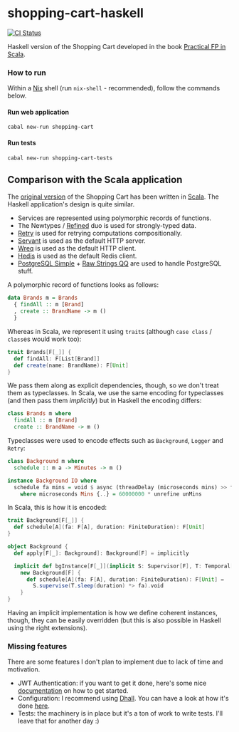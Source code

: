 shopping-cart-haskell
=====================

[![CI Status](https://github.com/gvolpe/shopping-cart-haskell/workflows/Haskell%20CI/badge.svg)](https://github.com/gvolpe/shopping-cart-haskell/actions)

Haskell version of the Shopping Cart developed in the book [Practical FP in Scala](https://leanpub.com/pfp-scala).

### How to run

Within a [Nix](https://nixos.org/) shell (run `nix-shell` - recommended), follow the commands below.

#### Run web application

```
cabal new-run shopping-cart
```

#### Run tests

```
cabal new-run shopping-cart-tests
```

## Comparison with the Scala application

The [original version](https://github.com/gvolpe/pfps-shopping-cart) of the Shopping Cart has been written in [Scala](https://www.scala-lang.org/). The Haskell application's design is quite similar.

- Services are represented using polymorphic records of functions.
- The Newtypes / [Refined](https://hackage.haskell.org/package/refined) duo is used for strongly-typed data.
- [Retry](https://hackage.haskell.org/package/retry) is used for retrying computations compositionally.
- [Servant](https://hackage.haskell.org/package/servant) is used as the default HTTP server.
- [Wreq](https://hackage.haskell.org/package/wreq) is used as the default HTTP client.
- [Hedis](https://hackage.haskell.org/package/hedis) is used as the default Redis client.
- [PostgreSQL Simple](https://hackage.haskell.org/package/postgresql-simple) + [Raw Strings QQ](https://hackage.haskell.org/package/raw-strings-qq) are used to handle PostgreSQL stuff.

A polymorphic record of functions looks as follows:

```haskell
data Brands m = Brands
  { findAll :: m [Brand]
  , create :: BrandName -> m ()
  }
```

Whereas in Scala, we represent it using `trait`s (although `case class` / `class`es would work too):

```scala
trait Brands[F[_]] {
  def findAll: F[List[Brand]]
  def create(name: BrandName): F[Unit]
}
```

We pass them along as explicit dependencies, though, so we don't treat them as typeclasses. In Scala, we use the same encoding for typeclasses (and then pass them *implicitly*) but in Haskell the encoding differs:

```haskell
class Brands m where
  findAll :: m [Brand]
  create :: BrandName -> m ()
```

Typeclasses were used to encode effects such as `Background`, `Logger` and `Retry`:

```haskell
class Background m where
  schedule :: m a -> Minutes -> m ()

instance Background IO where
  schedule fa mins = void $ async (threadDelay (microseconds mins) >> fa)
    where microseconds Mins {..} = 60000000 * unrefine unMins
```

In Scala, this is how it is encoded:

```scala
trait Background[F[_]] {
  def schedule[A](fa: F[A], duration: FiniteDuration): F[Unit]
}

object Background {
  def apply[F[_]: Background]: Background[F] = implicitly

  implicit def bgInstance[F[_]](implicit S: Supervisor[F], T: Temporal[F]): Background[F] =
    new Background[F] {
      def schedule[A](fa: F[A], duration: FiniteDuration): F[Unit] =
        S.supervise(T.sleep(duration) *> fa).void
    }
}
```

Having an implicit implementation is how we define coherent instances, though, they can be easily overridden (but this is also possible in Haskell using the right extensions).

### Missing features

There are some features I don't plan to implement due to lack of time and motivation.

- JWT Authentication: if you want to get it done, here's some nice [documentation](https://docs.servant.dev/en/stable/cookbook/jwt-and-basic-auth/JWTAndBasicAuth.html) on how to get started.
- Configuration: I recommend using [Dhall](https://dhall-lang.org/). You can have a look at how it's done [here](https://github.com/gvolpe/musikell).
- Tests: the machinery is in place but it's a ton of work to write tests. I'll leave that for another day :)
